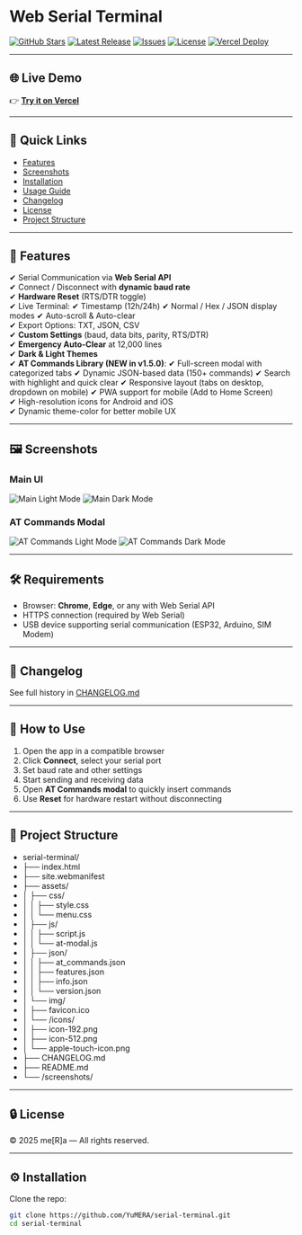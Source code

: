 # Web Serial Terminal

[![GitHub Stars](https://img.shields.io/github/stars/YuMERA/serial-terminal?style=social)](https://github.com/YuMERA/serial-terminal)
[![Latest Release](https://img.shields.io/github/v/release/YuMERA/serial-terminal?color=brightgreen&label=latest)](https://github.com/YuMERA/serial-terminal/releases)
[![Issues](https://img.shields.io/github/issues/YuMERA/serial-terminal?color=orange)](https://github.com/YuMERA/serial-terminal/issues)
[![License](https://img.shields.io/badge/license-Private-red)]()
[![Vercel Deploy](https://img.shields.io/badge/deployed%20on-Vercel-blue)](https://serial-terminal-cyan.vercel.app/)

---

## 🌐 Live Demo
👉 [**Try it on Vercel**](https://serial-terminal-cyan.vercel.app/)

---

## 📑 Quick Links
- [Features](#-features)
- [Screenshots](#-screenshots)
- [Installation](#-installation)
- [Usage Guide](#-how-to-use)
- [Changelog](#-changelog)
- [License](#-license)
- [Project Structure](#-project-structure)

---

## 🚀 Features
✔ Serial Communication via **Web Serial API**  
✔ Connect / Disconnect with **dynamic baud rate**  
✔ **Hardware Reset** (RTS/DTR toggle)  
✔ Live Terminal:
✔ Timestamp (12h/24h)
✔ Normal / Hex / JSON display modes
✔ Auto-scroll & Auto-clear  
✔ Export Options: TXT, JSON, CSV  
✔ **Custom Settings** (baud, data bits, parity, RTS/DTR)  
✔ **Emergency Auto-Clear** at 12,000 lines  
✔ **Dark & Light Themes**  
✔ **AT Commands Library (NEW in v1.5.0)**:
✔ Full-screen modal with categorized tabs
✔ Dynamic JSON-based data (150+ commands)
✔ Search with highlight and quick clear
✔ Responsive layout (tabs on desktop, dropdown on mobile)
✔ PWA support for mobile (Add to Home Screen)  
✔ High-resolution icons for Android and iOS  
✔ Dynamic theme-color for better mobile UX  

---

## 🖼 Screenshots
### Main UI
![Main Light Mode](./screenshots/light-mode.png)
![Main Dark Mode](./screenshots/dark-mode.png)

### AT Commands Modal
![AT Commands Light Mode](./screenshots/at-light.png)
![AT Commands Dark Mode](./screenshots/at-dark.png)

---

## 🛠 Requirements
- Browser: **Chrome**, **Edge**, or any with Web Serial API
- HTTPS connection (required by Web Serial)
- USB device supporting serial communication (ESP32, Arduino, SIM Modem)

---

## 📜 Changelog
See full history in [CHANGELOG.md](./CHANGELOG.md)

---

## 🔑 How to Use
1. Open the app in a compatible browser
2. Click **Connect**, select your serial port
3. Set baud rate and other settings
4. Start sending and receiving data
5. Open **AT Commands modal** to quickly insert commands
6. Use **Reset** for hardware restart without disconnecting

---

## 📂 Project Structure

- serial-terminal/
- ├── index.html
- ├── site.webmanifest
- ├── assets/
- │   ├── css/
- │   │   ├── style.css
- │   │   └── menu.css
- │   ├── js/
- │   │   ├── script.js
- │   │   └── at-modal.js
- │   ├── json/
- │   │   ├── at_commands.json
- │   │   ├── features.json
- │   │   ├── info.json
- │   │   └── version.json
- │   └── img/
- │       ├── favicon.ico
- │       └── /icons/
- │           ├── icon-192.png
- │           ├── icon-512.png
- │           └── apple-touch-icon.png
- ├── CHANGELOG.md
- ├── README.md
- └── /screenshots/

---

## 🔒 License
© 2025 me[R]a — All rights reserved.

---

## ⚙ Installation
Clone the repo:
```bash
git clone https://github.com/YuMERA/serial-terminal.git
cd serial-terminal
